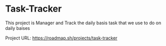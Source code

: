 # Task-Tracker
This project is Manager and Track the daily basis task that we use to do on daily baises


Project URL: https://roadmap.sh/projects/task-tracker
